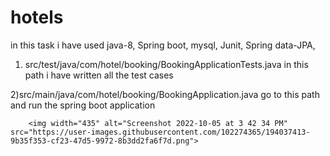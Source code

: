 # hotels
in this task i have used java-8, Spring boot, mysql, Junit, Spring data-JPA,


1) src/test/java/com/hotel/booking/BookingApplicationTests.java
        in this path i have written all the test cases
        
2)src/main/java/com/hotel/booking/BookingApplication.java
        go to this path and run the spring boot application
        
        
        <img width="435" alt="Screenshot 2022-10-05 at 3 42 34 PM" src="https://user-images.githubusercontent.com/102274365/194037413-9b35f353-cf23-47d5-9972-8b3dd2fa6f7d.png">
